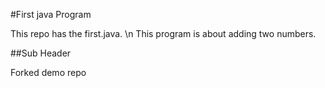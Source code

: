 #First java Program

This repo has the first.java. \n
This program is about adding two numbers.

##Sub Header

Forked demo repo

